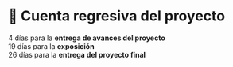 # 📅 Cuenta regresiva del proyecto

4 días para la **entrega de avances del proyecto**  
19 días para la **exposición**  
26 días para la **entrega del proyecto final**  
